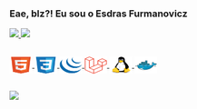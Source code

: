 ### Eae, blz?! Eu sou o Esdras Furmanovicz

<!-- - 🔭 Hoje trabalho com Desenvolvimento Web
- 🌱 Estudando PHP/HTML/CSS/JavaScript/C#
- 📫 Contate-me no email: esdras.furmanovicz07@gmail.com
- 😄 Pronouns: ele/dele

<div align="center"> <!-- trocar para "center" quando as curiosidades estiverem ativadas -->
  <a href="https://github.com/esdrasfurmanovicz
">
  <img height="160em" src="https://github-readme-stats.vercel.app/api?username=esdrasfurmanovicz&show_icons=true&theme=dracula&include_all_commits=true&count_private=true"/>
  <img height="160em" src="https://github-readme-stats.vercel.app/api/top-langs/?username=esdrasfurmanovicz&layout=compact&langs_count=7&theme=dracula"/>
</div>
  <div style="display: inline_block"><br>
  
  <img align="center" alt="Gab-HTML" height="30" width="40" src="https://raw.githubusercontent.com/devicons/devicon/master/icons/html5/html5-original.svg">
  <img align="center" alt="Gab-CSS" height="30" width="40" src="https://raw.githubusercontent.com/devicons/devicon/master/icons/css3/css3-original.svg">
  <img align="center" alt="Gab-Js" height="30" width="40" src="https://raw.githubusercontent.com/devicons/devicon/master/icons/jquery/jquery-original.svg">
  <img align="center" alt="Gab-Python" height="30" width="40" src="https://raw.githubusercontent.com/devicons/devicon/master/icons/laravel/laravel-original.svg">
  <img align="center" alt="Gab-Unity" height="30" width="40" src="https://raw.githubusercontent.com/devicons/devicon/master/icons/linux/linux-original.svg">
  <img align="center" alt="Gab-Unity" height="30" width="40" src="https://raw.githubusercontent.com/devicons/devicon/master/icons/docker/docker-original.svg">
</div>
  
  ##
  
  <div>
  <a href = "mailto:esdras.furmanovicz07@gmail.com"><img src="https://img.shields.io/badge/Gmail-D14836?style=for-the-badge&logo=gmail&logoColor=white" target="_blank"></a>
  <!-- <a href="#" target="_blank"><img src="https://img.shields.io/badge/Unity-100000?style=for-the-badge&logo=unity&logoColor=white"></a> -->
  <!-- <a href="#" target="_blank"><img src="https://img.shields.io/badge/-LinkedIn-%230077B5?style=for-the-badge&logo=linkedin&logoColor=white" target="_blank"></a> -->
 
  </div>
  
  
